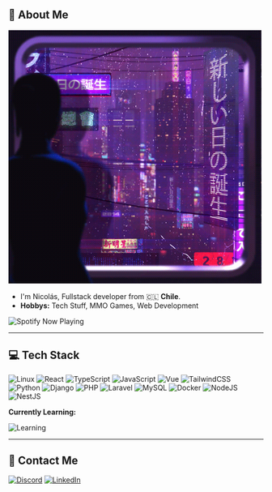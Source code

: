 ## 💫 About Me

![](assets/descarga.gif)

- I'm Nicolás, Fullstack developer from 🇨🇱 **Chile**.
- **Hobbys:** Tech Stuff, MMO Games, Web Development

![Spotify Now Playing](https://spotify-github-profile.kittinanx.com/api/view?uid=bixtsicor&cover_image=true&theme=novatorem&show_offline=false&background_color=000000&interchange=true&bar_color=7750bc&bar_color_cover=false)

---

## 💻 Tech Stack

![Linux](https://skillicons.dev/icons?i=linux)
![React](https://skillicons.dev/icons?i=react)
![TypeScript](https://skillicons.dev/icons?i=ts)
![JavaScript](https://skillicons.dev/icons?i=js)
![Vue](https://skillicons.dev/icons?i=vue)
![TailwindCSS](https://skillicons.dev/icons?i=tailwind)
![Python](https://skillicons.dev/icons?i=py)
![Django](https://skillicons.dev/icons?i=django)
![PHP](https://skillicons.dev/icons?i=php)
![Laravel](https://skillicons.dev/icons?i=laravel)
![MySQL](https://skillicons.dev/icons?i=mysql)
![Docker](https://skillicons.dev/icons?i=docker)
![NodeJS](https://skillicons.dev/icons?i=nodejs)
![NestJS](https://skillicons.dev/icons?i=nestjs)

**Currently Learning:**

![Learning](https://skillicons.dev/icons?i=aws,kafka,kubernetes,spring)

---

## 📝 Contact Me

[![Discord](https://skillicons.dev/icons?i=discord)](https://discordapp.com/users/335009772900450304)
[![LinkedIn](https://skillicons.dev/icons?i=linkedin)](https://www.linkedin.com/in/cortezmanzano/)
